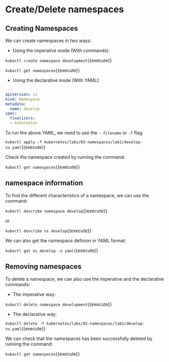 # Create/Delete namespaces

## Creating Namespaces

We can create namespaces in two ways:

- Using the imperative mode (With commands):

`kubectl create namespace development`{{execute}}

`kubectl get namespaces`{{execute}}

- Using the declarative mode (With YAML):

```yaml
---
apiVersion: v1
kind: Namespace
metadata:
  name: develop
spec:
  finalizers:
  - kubernetes
```

To run the above YAML, we need to use the `--filename` or `-f` flag:

`kubectl apply -f kubernetes/labs/02-namespaces/lab1/develop-ns.yaml`{{execute}}

Check the namespace created by running the command:

`kubectl get namespaces`{{execute}}

## namespace information

To find the different characteristics of a namespace, we can use the command:

`kubectl describe namespace develop`{{execute}}

or

`kubectl describe ns develop`{{execute}}

We can also get the namespace definion in YAML format:

`kubectl get ns develop -o yaml`{{execute}}

## Removing namespaces

To delete a namespace, we can also use the imperative and the declarative commands:

- The imperative way:

`kubectl delete namespace development`{{execute}}

- The declarative way:

`kubectl delete -f kubernetes/labs/02-namespaces/lab1/develop-ns.yaml`{{execute}}

We can check that the namespaces has been successfully deleted by running the command:

`kubectl get namespaces`{{execute}}
